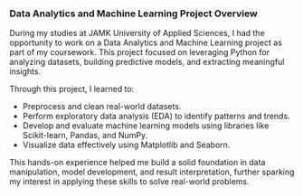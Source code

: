 ### Data Analytics and Machine Learning Project Overview
During my studies at JAMK University of Applied Sciences, I had the opportunity to work on a Data Analytics and Machine Learning project as part of my coursework. This project focused on leveraging Python for analyzing datasets, building predictive models, and extracting meaningful insights.

Through this project, I learned to:

- Preprocess and clean real-world datasets.
- Perform exploratory data analysis (EDA) to identify patterns and trends.
- Develop and evaluate machine learning models using libraries like Scikit-learn, Pandas, and NumPy.
- Visualize data effectively using Matplotlib and Seaborn.

This hands-on experience helped me build a solid foundation in data manipulation, model development, and result interpretation, further sparking my interest in applying these skills to solve real-world problems.
